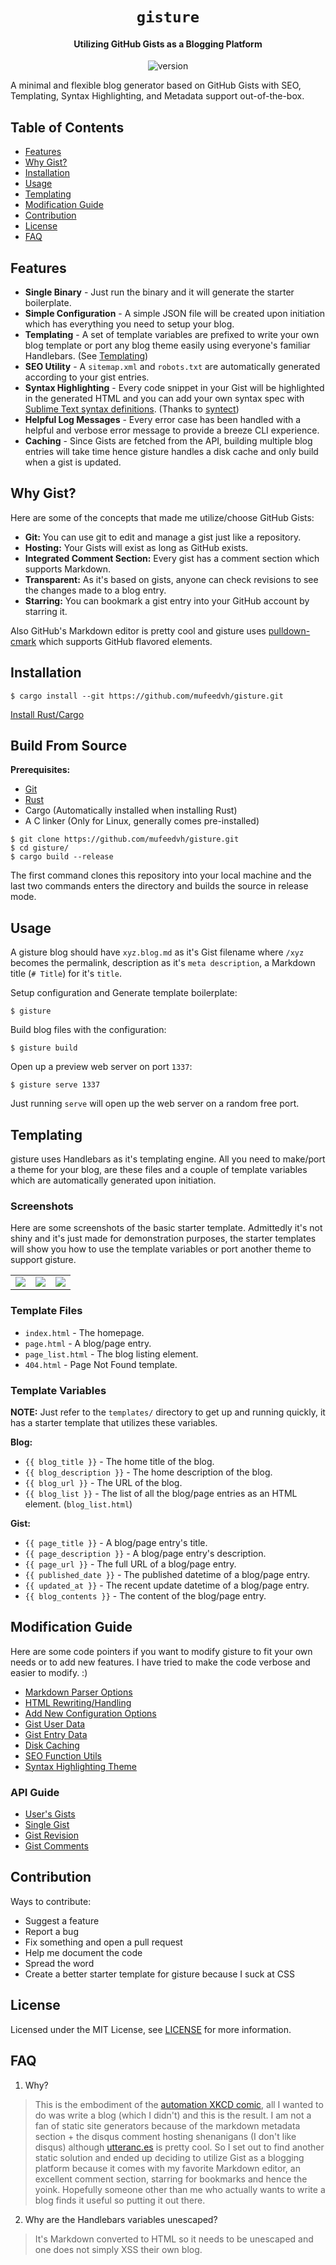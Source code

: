 <h1 align="center"><code>gisture</code></h1>
<h4 align="center">Utilizing GitHub Gists as a Blogging Platform</h4>
<p align="center">
	<img src="https://img.shields.io/badge/version-0.1.0-blue.svg" title="version" alt="version">
</p>

A minimal and flexible blog generator based on GitHub Gists with SEO, Templating, Syntax Highlighting, and Metadata support out-of-the-box.

## Table of Contents

- [Features](#features)
- [Why Gist?](#why-gist)
- [Installation](#installation)
- [Usage](#usage)
- [Templating](#templating)
- [Modification Guide](#modification-guide)
- [Contribution](#contribution)
- [License](#license)
- [FAQ](#faq)

## Features

- **Single Binary** - Just run the binary and it will generate the starter boilerplate.
- **Simple Configuration** - A simple JSON file will be created upon initiation which has everything you need to setup your blog.
- **Templating** - A set of template variables are prefixed to write your own blog template or port any blog theme easily using everyone's familiar Handlebars. (See [Templating](#templating))
- **SEO Utility** - A `sitemap.xml` and `robots.txt` are automatically generated according to your gist entries.
- **Syntax Highlighting** - Every code snippet in your Gist will be highlighted in the generated HTML and you can add your own syntax spec with [Sublime Text syntax definitions](http://www.sublimetext.com/docs/3/syntax.html#include-syntax). (Thanks to [syntect](https://github.com/trishume/syntect))
- **Helpful Log Messages** - Every error case has been handled with a helpful and verbose error message to provide a breeze CLI experience.
- **Caching** - Since Gists are fetched from the API, building multiple blog entries will take time hence gisture handles a disk cache and only build when a gist is updated.

## Why Gist?

Here are some of the concepts that made me utilize/choose GitHub Gists:

- **Git:** You can use git to edit and manage a gist just like a repository.
- **Hosting:** Your Gists will exist as long as GitHub exists.
- **Integrated Comment Section:** Every gist has a comment section which supports Markdown.
- **Transparent:** As it's based on gists, anyone can check revisions to see the changes made to a blog entry.
- **Starring:** You can bookmark a gist entry into your GitHub account by starring it.

Also GitHub's Markdown editor is pretty cool and gisture uses [pulldown-cmark](https://github.com/raphlinus/pulldown-cmark) which supports GitHub flavored elements.

## Installation

    $ cargo install --git https://github.com/mufeedvh/gisture.git
    
[Install Rust/Cargo](https://rust-lang.org/tools/install)

## Build From Source

**Prerequisites:**

* [Git](https://git-scm.org/downloads)
* [Rust](https://rust-lang.org/tools/install)
* Cargo (Automatically installed when installing Rust)
* A C linker (Only for Linux, generally comes pre-installed)

```
$ git clone https://github.com/mufeedvh/gisture.git
$ cd gisture/
$ cargo build --release
```

The first command clones this repository into your local machine and the last two commands enters the directory and builds the source in release mode.

## Usage

A gisture blog should have `xyz.blog.md` as it's Gist filename where `/xyz` becomes the permalink, description as it's `meta description`, a Markdown title (`# Title`) for it's `title`.

Setup configuration and Generate template boilerplate:

    $ gisture

Build blog files with the configuration:

    $ gisture build

Open up a preview web server on port `1337`:

    $ gisture serve 1337

Just running `serve` will open up the web server on a random free port.

## Templating

gisture uses Handlebars as it's templating engine. All you need to make/port a theme for your blog, are these files and a couple of template variables which are automatically generated upon initiation.

### Screenshots

Here are some screenshots of the basic starter template. Admittedly it's not shiny and it's just made for demonstration purposes, the starter templates will show you how to use the template variables or port another theme to support gisture.

<table>
  <tr>
    <td><img src="https://user-images.githubusercontent.com/26198477/139580092-759947a6-d3f1-4f05-843b-fa7a7a6fa190.png"></td>
    <td><img src="https://user-images.githubusercontent.com/26198477/139580109-128ab3b2-18dd-4106-92b5-b5d4ec5d9631.png"></td>
    <td><img src="https://user-images.githubusercontent.com/26198477/139580104-37b8e494-b32e-4112-bfda-1d78cc978c0d.png"></td>
   </tr>
</table>

### Template Files

- `index.html` - The homepage.
- `page.html` - A blog/page entry.
- `page_list.html` - The blog listing element.
- `404.html` - Page Not Found template.

### Template Variables

**NOTE:** Just refer to the `templates/` directory to get up and running quickly, it has a starter template that utilizes these variables.

**Blog:**

- `{{ blog_title }}` - The home title of the blog.
- `{{ blog_description }}` - The home description of the blog.
- `{{ blog_url }}` - The URL of the blog.
- `{{ blog_list }}` - The list of all the blog/page entries as an HTML element. (`blog_list.html`)

**Gist:**

- `{{ page_title }}` - A blog/page entry's title.
- `{{ page_description }}` - A blog/page entry's description.
- `{{ page_url }}` - The full URL of a blog/page entry.
- `{{ published_date }}` - The published datetime of a blog/page entry.
- `{{ updated_at }}` - The recent update datetime of a blog/page entry.
- `{{ blog_contents }}` - The content of the blog/page entry.

## Modification Guide

Here are some code pointers if you want to modify gisture to fit your own needs or to add new features. I have tried to make the code verbose and easier to modify. :)

- [Markdown Parser Options](https://github.com/mufeedvh/gisture/blob/master/src/parsers.rs#L115-L123)
- [HTML Rewriting/Handling](https://github.com/mufeedvh/gisture/blob/master/src/parsers.rs#L49-L90)
- [Add New Configuration Options](https://github.com/mufeedvh/gisture/blob/master/src/config.rs#L11-L36)
- [Gist User Data](https://github.com/mufeedvh/gisture/blob/master/src/gist.rs#L14-L22)
- [Gist Entry Data](https://github.com/mufeedvh/gisture/blob/master/src/gist.rs#L149-L156)
- [Disk Caching](https://github.com/mufeedvh/gisture/blob/master/src/cache.rs#L6-L35)
- [SEO Function Utils](https://github.com/mufeedvh/gisture/blob/master/src/metadata.rs#L21-L24)
- [Syntax Highlighting Theme](https://github.com/mufeedvh/gisture/blob/master/src/parsers.rs#L45)

### API Guide

- [User's Gists](https://docs.github.com/en/rest/reference/gists#list-gists-for-a-user)
- [Single Gist](https://docs.github.com/en/rest/reference/gists#get-a-gist)
- [Gist Revision](https://docs.github.com/en/rest/reference/gists#get-a-gist-revision)
- [Gist Comments](https://docs.github.com/en/rest/reference/gists#list-gist-comments)

## Contribution

Ways to contribute:

- Suggest a feature
- Report a bug
- Fix something and open a pull request
- Help me document the code
- Spread the word
- Create a better starter template for gisture because I suck at CSS

## License
Licensed under the MIT License, see <a href="https://github.com/mufeedvh/gisture/blob/master/LICENSE">LICENSE</a> for more information.

## FAQ

1. Why?

> This is the embodiment of the [automation XKCD comic](https://xkcd.com/1319/), all I wanted to do was write a blog (which I didn't) and this is the result. I am not a fan of static site generators because of the markdown metadata section + the disqus comment hosting shenanigans (I don't like disqus) although [utteranc.es](https://utteranc.es/) is pretty cool. So I set out to find another static solution and ended up deciding to utilize Gist as a blogging platform because it comes with my favorite Markdown editor, an excellent comment section, starring for bookmarks and hence the yoink. Hopefully someone other than me who actually wants to write a blog finds it useful so putting it out there.

2. Why are the Handlebars variables unescaped?

> It's Markdown converted to HTML so it needs to be unescaped and one does not simply XSS their own blog.
